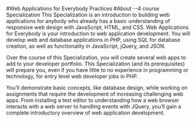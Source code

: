 #Web Applications for Everybody Practices
#About
--4 course Specialization
This Specialization is an introduction to building web applications for anybody who already has a basic understanding of responsive web design with JavaScript, HTML, and CSS. 
Web Applications for Everybody is your introduction to web application development. You will develop web and database applications in PHP, using SQL for database creation, as well as functionality in JavaScript, jQuery, and JSON.

Over the course of this Specialization, you will create several web apps to add to your developer portfolio. This Specialization (and its prerequisites) will prepare you, even if you have little to no experience in programming or technology, for entry level web developer jobs in PHP.

You’ll demonstrate basic concepts, like database design, while working on assignments that require the development of increasing challenging web apps. From installing a text editor to understanding how a web browser interacts with a web server to handling events with JQuery, you’ll gain a complete introductory overview of web application development.
